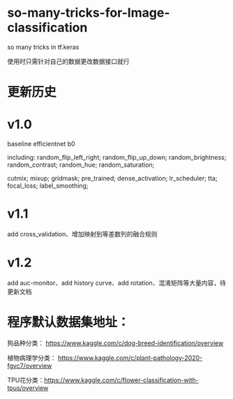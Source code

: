 # so-many-tricks-for-Image-classification
so many tricks in tf.keras

使用时只需针对自己的数据更改数据接口就行

# 更新历史
# v1.0  
baseline efficientnet b0

including: random_flip_left_right; random_flip_up_down; random_brightness; random_contrast; random_hue; random_saturation;

cutmix; mixup; gridmask; pre_trained; dense_activation; lr_scheduler; tta; focal_loss; label_smoothing;

# v1.1
add cross_validation、增加映射到等差数列的融合规则

# v1.2
add auc-monitor、add history curve、add rotation、混淆矩阵等大量内容，待更新文档


# 程序默认数据集地址：
狗品种分类：  https://www.kaggle.com/c/dog-breed-identification/overview

植物病理学分类： https://www.kaggle.com/c/plant-pathology-2020-fgvc7/overview

TPU花分类：https://www.kaggle.com/c/flower-classification-with-tpus/overview
